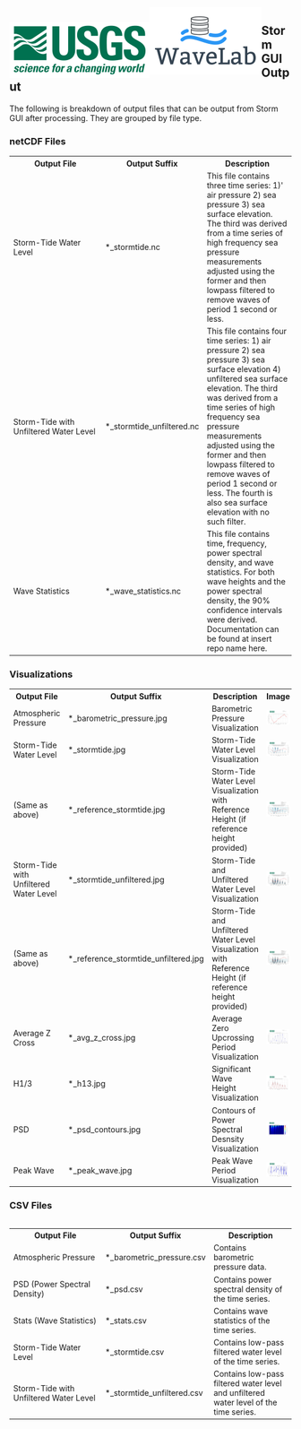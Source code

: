 <img src="./images/usgs.png" style=" padding-top: 26px; float: left"/>
<img src="./images/WaveLabLogo.png" style="float: left"/>

## Storm GUI Output

The following is breakdown of output files that can be output from Storm GUI after processing. They are grouped by file type.

### netCDF Files

<table class="cust-table">
    <tr><th style="width: 150px">Output File</th><th>Output Suffix</th><th>Description</th></tr>
    <tr><td>Storm-Tide Water Level</td><td>*_stormtide.nc</td>
        <td>This file contains three time series: 1)' 
            air pressure 2) sea pressure 3) sea surface elevation. The third was derived
            from a time series of high frequency sea pressure measurements
            adjusted using the former and then lowpass filtered to remove
            waves of period 1 second or less.</td></tr>
    <tr><td>Storm-Tide with Unfiltered Water Level</td><td>*_stormtide_unfiltered.nc</td>
        <td>This file contains four time series: 1) air pressure 2) sea pressure 3) sea surface elevation
                                4) unfiltered sea surface elevation. The third was derived
                                from a time series of high frequency sea pressure measurements
                                adjusted using the former and then lowpass filtered to remove
                                waves of period 1 second or less. The fourth is also sea surface elevation
                                with no such filter.</td></tr>
     <tr><td>Wave Statistics</td><td>*_wave_statistics.nc</td>
        <td>This file contains time, frequency, power spectral density, and wave statistics.
                                For both wave heights and the power spectral density, the 90% confidence intervals
                                were derived. Documentation can be found at insert repo name here.</td></tr>
</table>

### Visualizations

<table class="cust-table">
    <tr><th style="width: 150px">Output File</th><th>Output Suffix</th><th>Description</th><th>Image</th></tr>
    <tr><td>Atmospheric Pressure</td><td>*_barometric_pressure.jpg</td>
        <td>Barometric Pressure Visualization</td><td><img src="images/nyric_barometric_pressure.jpg" /></tr>
    <tr><td>Storm-Tide Water Level</td><td>*_stormtide.jpg</td>
        <td>Storm-Tide Water Level Visualization</td><td><img src="images/nyric_stormtide.jpg" /></tr>
    <tr><td>(Same as above)</td><td>*_reference_stormtide.jpg</td>
        <td>Storm-Tide Water Level Visualization with Reference Height (if reference height provided)</td><td><img src="images/nyric_reference_stormtide.jpg" /></tr>
     <tr><td>Storm-Tide with Unfiltered Water Level</td><td>*_stormtide_unfiltered.jpg</td>
        <td>Storm-Tide and Unfiltered Water Level Visualization</td><td><img src="images/nyric_stormtide_unfiltered.jpg" /></tr>
    <tr><td>(Same as above)</td><td>*_reference_stormtide_unfiltered.jpg</td>
        <td>Storm-Tide and Unfiltered Water Level Visualization with Reference Height (if reference height provided)</td><td><img src="images/nyric_reference_stormtide_unfiltered.jpg" /></tr>
    <tr><td>Average Z Cross</td><td>*_avg_z_cross.jpg</td>
        <td>Average Zero Upcrossing Period Visualization</td><td><img src="images/nyric_stats_avg_z_cross.jpg" /></tr>
     <tr><td>H1/3</td><td>*_h13.jpg</td>
        <td>Significant Wave Height Visualization</td><td><img src="images/nyric_stats_h13.jpg" /></tr>
    <tr><td>PSD</td><td>*_psd_contours.jpg</td>
        <td>Contours of Power Spectral Desnsity Visualization</td><td><img src="images/nyric_stats_psd_contours.jpg" /></tr>
    <tr><td>Peak Wave</td><td>*_peak_wave.jpg</td>
        <td>Peak Wave Period Visualization</td><td><img src="images/nyric_stats_peak_wave.jpg" /></tr>
</table>

### CSV Files

<table class="cust-table" style="float:left; width: 100%">
    <tr><th style="width: 150px">Output File</th><th style="width: 150px">Output Suffix</th><th>Description</th></tr>
    <tr><td>Atmospheric Pressure</td><td>*_barometric_pressure.csv</td>
        <td>Contains barometric pressure data.</td></tr>
    <tr><td>PSD (Power Spectral Density)</td><td>*_psd.csv</td>
        <td>Contains power spectral density of the time series.</td></tr>
     <tr><td>Stats (Wave Statistics)</td><td>*_stats.csv</td>
        <td>Contains wave statistics of the time series.</td></tr>
     <tr><td>Storm-Tide Water Level</td><td>*_stormtide.csv</td>
        <td>Contains low-pass filtered water level of the time series.</td></tr>
     <tr><td>Storm-Tide with Unfiltered Water Level</td><td>*_stormtide_unfiltered.csv</td>
        <td>Contains low-pass filtered water level and unfiltered water level of the time series.</td></tr>
</table>
